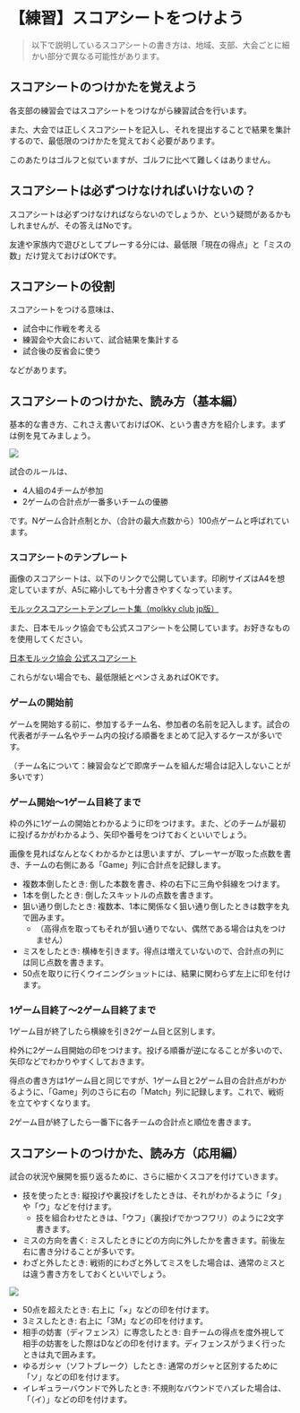 # 【練習】スコアシートをつけよう

> 以下で説明しているスコアシートの書き方は、地域、支部、大会ごとに細かい部分で異なる可能性があります。

## スコアシートのつけかたを覚えよう

各支部の練習会ではスコアシートをつけながら練習試合を行います。

また、大会では正しくスコアシートを記入し、それを提出することで結果を集計するので、最低限のつけかたを覚えておく必要があります。

このあたりはゴルフと似ていますが、ゴルフに比べて難しくはありません。

## スコアシートは必ずつけなければいけないの？

スコアシートは必ずつけなければならないのでしょうか、という疑問があるかもしれませんが、その答えはNoです。

友達や家族内で遊びとしてプレーする分には、最低限「現在の得点」と「ミスの数」だけ覚えておけばOKです。

## スコアシートの役割

スコアシートをつける意味は、

- 試合中に作戦を考える
- 練習会や大会において、試合結果を集計する
- 試合後の反省会に使う

などがあります。

## スコアシートのつけかた、読み方（基本編）

基本的な書き方、これさえ書いておけばOK、という書き方を紹介します。まずは例を見てみましょう。

![](https://lh3.googleusercontent.com/T2DJhsZg_QIN0fMmRHcyTdweinSRauEeTRGT0PlzATiaejwEFAnffBuZqda-2lTX3-GBRfcGsj6TMDQluaL5fYXygPoc0PnivlI6jE_QE8kIYPRXdchtNWibiIM7-ni_v6O3sn8-4ea5T6B313kGrCcKx8ZMHuczz5WnGFwmxwSrb41Sq92e8v1qLdhZtJnPAKdJG7cOvESugcYx2a3Qc0jl-BLbstkpLRMsDjtX5XdC-O_eVe8ScVqkhXKJ5TxW8k8ZifeINTl8f6ldKgpxt0oqHaoXIPlA1FXfM_ihXBKpQ6oATeR9y-ownDaYkX44N-R27QcnYStQZWgLTVgS9mR8B-QNyYls55kGQQ4c7BE_AZd-vUtqSBmeGUpI0rMA2UdsI-HBO7XbMB9WOFmb8l-N1ZYziXkKbyQdpWhQwQa3o4cIhHnywhVzk0fiFNEG1FeyY9fk4FKOZeDrcnFsaSqa2yCkns0XaOX8AskEI98d1XXKeLdCpI9qCWYmaMaXbUYxtRWiJBv2bHyEYxmBV0i6JUDX0wH3e14k0x4kF8VjnsVanCC4rwSq1Y27FUFEEdKNO0Pr0HG-u5FVh4eUdGGKFS4YGxYo8YkPfOQfUaY8X65JaGOJdz3SDEfdcbBW_usp6O5M3Rv-gWZXHaqhxdLSR-Uq2PrrOFceV1YQx8XDD-OvPyTQqwDt1Zu8Vg=w913-h1297-no?authuser=0)

試合のルールは、

- 4人組の4チームが参加
- 2ゲームの合計点が一番多いチームの優勝

です。Nゲーム合計点制とか、（合計の最大点数から）100点ゲームと呼ばれています。

### スコアシートのテンプレート

画像のスコアシートは、以下のリンクで公開しています。印刷サイズはA4を想定していますが、A5に縮小しても十分書きやすくなっています。

[モルックスコアシートテンプレート集（molkky club jp版）](https://drive.google.com/drive/folders/1RjfjBd7vstGFG33rkcTG1tHcXKe4-Rnx)

また、日本モルック協会でも公式スコアシートを公開しています。お好きなものを使用してください。

[日本モルック協会 公式スコアシート](https://molkky.jp/wp2/wp-content/themes/desktop/scoresheet.pdf)

これらがない場合でも、最低限紙とペンさえあればOKです。

### ゲームの開始前

ゲームを開始する前に、参加するチーム名、参加者の名前を記入します。試合の代表者がチーム名やチーム内の投げる順番をまとめて記入するケースが多いです。

（チーム名について：練習会などで即席チームを組んだ場合は記入しないことが多いです）

### ゲーム開始～1ゲーム目終了まで

枠の外に1ゲームの開始とわかるように印をつけます。また、どのチームが最初に投げるかがわかるよう、矢印や番号をつけておくといいでしょう。

画像を見ればなんとなくわかるかとは思いますが、プレーヤーが取った点数を書き、チームの右側にある「Game」列に合計点を記録します。

- 複数本倒したとき: 倒した本数を書き、枠の右下に三角や斜線をつけます。
- 1本を倒したとき: 倒したスキットルの点数を書きます。
- 狙い通り倒したとき: 複数本、1本に関係なく狙い通り倒したときは数字を丸で囲みます。
  - （高得点を取ってもそれが狙い通りでない、偶然である場合は丸をつけません）
- ミスをしたとき: 横棒を引きます。得点は増えていないので、合計点の列には同じ点数を書きます。
- 50点を取りに行くウイニングショットには、結果に関わらず左上に印を付けます。

### 1ゲーム目終了～2ゲーム目終了まで

1ゲーム目が終了したら横線を引き2ゲーム目と区別します。

枠外に2ゲーム目開始の印をつけます。投げる順番が逆になることが多いので、矢印などでわかりやすくしておきます。

得点の書き方は1ゲーム目と同じですが、1ゲーム目と2ゲーム目の合計点がわかるように、「Game」列のさらに右の「Match」列に記録します。これで、戦術を立てやすくなります。

2ゲーム目が終了したら一番下に各チームの合計点と順位を書きます。

## スコアシートのつけかた、読み方（応用編）

試合の状況や展開を振り返るために、さらに細かくスコアを付けていきます。

- 技を使ったとき: 縦投げや裏投げをしたときは、それがわかるように「タ」や「ウ」などを付けます。
  - 技を組合わせたときは、「ウフ」（裏投げでかつフワリ）のように2文字書きます。
- ミスの方向を書く: ミスしたときにどの方向に外したかを書きます。前後左右に書き分けることが多いです。
- わざと外したとき: 戦術的にわざと外してミスをした場合は、通常のミスとは違う書き方をしておくといいでしょう。

![](https://lh3.googleusercontent.com/NjUm_Ds7CN3By0GN20z26QBcEsoeCge8rhXY2CjaMRCoCo0e3DnRA6g9J2IAxy6ccjxcfrL5bZIInluI6xF3aNHrkVWWQEbhdpOosvAJnB79cmmmDtkXp0Y5ugUdJW_qOR0ORe6Sqs1sjpoaPqy3UQ_ALdHc3RMi8WFbVnA4WbiCFg7-NRYpjjRMmagyrS6TIjR8TCFJkd523EDEBz4h4BOCdBRWTkZprAEf4_H4kKXeQ5XRk97Iy5X3InT-sI7DPPMvFmNfjHQy8wnVylBUKS4NlwNJ8xbYbBfa2EgGt3cOcc_M4fsN-k9RJWANcCnwDaW_1qwmZhZwsGuLzYgUnd-DUkTsYu1DXUXXyMFC6JafowCDqW4WlOZke3d34tihbq-HNxgDnI3kOHpYIjziQTN-aMpj9scGk13COEuIC6zv0wI0zEH2srujIksp4xHGcTKeXUW5LqAk2axQg-rSSaaAvSD9ZywIn8AnJGSgFpmb81CXbQzzGAuW0Yb16mfbM2Spt3LtSBbOeCuWH_yPw8KlAS87XWKamz3g2RGqPYPz0HY1BasigK9DIXpibhfgw2cG91QmvL2yzPS9nDxwCjbMRr7pPvAkNheWZL4iv2zucNlAHd8wI_hG4NiX-P9Z3VxCW1yu8irQUFw7outyZ6CqLVFH38xTkJxTexFtb1Jk9jEw26gpPMOXtg7COQ=w1968-h1296-no?authuser=0)

- 50点を超えたとき: 右上に「×」などの印を付けます。
- 3ミスしたとき: 右上に「3M」などの印を付けます。
- 相手の妨害（ディフェンス）に専念したとき: 自チームの得点を度外視して相手の妨害をした際はDなどの印を付けます。ディフェンスがうまく行ったときは丸で囲みます。
- ゆるガシャ（ソフトブレーク）したとき: 通常のガシャと区別するために「ソ」などの印を付けます。
- イレギュラーバウンドで外したとき: 不規則なバウンドでハズレた場合は、「（イ）」などの印を付けます。
